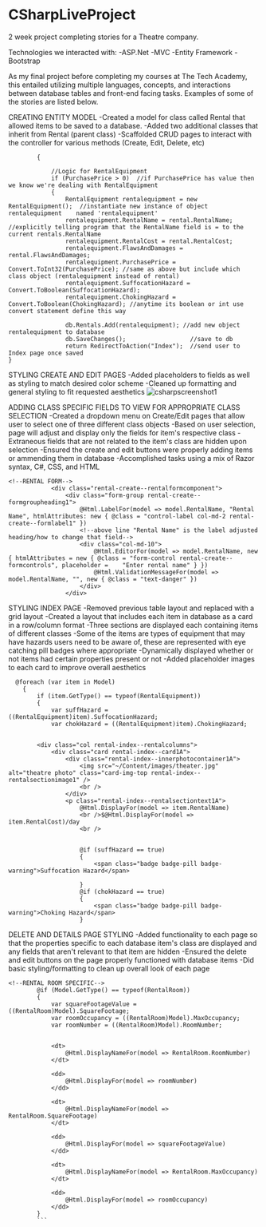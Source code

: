 # CSharpLiveProject
2 week project completing stories for a Theatre company.

Technologies we interacted with:
-ASP.Net
-MVC
-Entity Framework
-Bootstrap


As my final project before completing my courses at The Tech Academy, this entailed utilizing multiple languages, concepts, and interactions between database tables and front-end facing tasks. Examples of some of the stories are listed below.

CREATING ENTITY MODEL
-Created a model for class called Rental that allowed items to be saved to a database.
-Added two additional classes that inherit from Rental (parent class)
-Scaffolded CRUD pages to interact with the controller for various methods (Create, Edit, Delete, etc)

```public ActionResult Create([Bind(Include = "RentalId,RentalName,RentalCost,FlawsAndDamages")] Rental rental, int? PurchasePrice, bool SuffocationHazard, bool ChokingHazard, int RoomNumber, int MaxOccupancy, int SquareFootage)
        { 
           
            //Logic for RentalEquipment
            if (PurchasePrice > 0)  //if PurchasePrice has value then we know we're dealing with RentalEquipment
            {
                RentalEquipment rentalequipment = new RentalEquipment();  //instantiate new instance of object rentalequipment    named 'rentalequipment'
                rentalequipment.RentalName = rental.RentalName; //explicitly telling program that the RentalName field is = to the current rentals.RentalName
                rentalequipment.RentalCost = rental.RentalCost;
                rentalequipment.FlawsAndDamages = rental.FlawsAndDamages;
                rentalequipment.PurchasePrice = Convert.ToInt32(PurchasePrice); //same as above but include which class object (rentalequipment instead of rental)
                rentalequipment.SuffocationHazard = Convert.ToBoolean(SuffocationHazard);
                rentalequipment.ChokingHazard = Convert.ToBoolean(ChokingHazard); //anytime its boolean or int use convert statement define this way

                db.Rentals.Add(rentalequipment); //add new object rentalequipment to database
                db.SaveChanges();                  //save to db
                return RedirectToAction("Index");  //send user to Index page once saved
}

```
STYLING CREATE AND EDIT PAGES
-Added placeholders to fields as well as styling to match desired color scheme
-Cleaned up formatting and general styling to fit requested aesthetics
![csharpscreenshot1](https://user-images.githubusercontent.com/107223231/201410291-eb32e93e-8097-44eb-b76c-d4c2c796a385.jpg)


ADDING CLASS SPECIFIC FIELDS TO VIEW FOR APPROPRIATE CLASS SELECTION
-Created a dropdown menu on Create/Edit pages that allow user to select one of three different class objects
-Based on user selection, page will adjust and display only the fields for item's respective class 
-Extraneous fields that are not related to the item's class are hidden upon selection
-Ensured the create and edit buttons were properly adding items or ammending them in database
-Accomplished tasks using a mix of Razor syntax, C#, CSS, and HTML

```
<!--RENTAL FORM-->
            <div class="rental-create--rentalformcomponent">
                <div class="form-group rental-create--formgroupheading1">
                    @Html.LabelFor(model => model.RentalName, "Rental Name", htmlAttributes: new { @class = "control-label col-md-2 rental-create--formlabel1" })
                    <!--above line "Rental Name" is the label adjusted heading/how to change that field-->
                    <div class="col-md-10">
                        @Html.EditorFor(model => model.RentalName, new { htmlAttributes = new { @class = "form-control rental-create--formcontrols", placeholder =    "Enter rental name" } })
                        @Html.ValidationMessageFor(model => model.RentalName, "", new { @class = "text-danger" })
                    </div>
                </div>
```

STYLING INDEX PAGE
-Removed previous table layout and replaced with a grid layout
-Created a layout that includes each item in database as a card in a row/column format
-Three sections are displayed each containing items of different classes
-Some of the items are types of equipment that may have hazards users need to be aware of, these are represented with eye catching pill badges where appropriate
-Dynamically displayed whether or not items had certain properties present or not
-Added placeholder images to each card to improve overall aesthetics

```
  @foreach (var item in Model)
    {
        if (item.GetType() == typeof(RentalEquipment))
        {
            var suffHazard = ((RentalEquipment)item).SuffocationHazard;
            var chokHazard = ((RentalEquipment)item).ChokingHazard;

        
        <div class="col rental-index--rentalcolumns">
            <div class="card rental-index--card1A">
                <div class="rental-index--innerphotocontainer1A">
                    <img src="~/Content/images/theater.jpg" alt="theatre photo" class="card-img-top rental-index--rentalsectionimage1" />
                    <br />
                </div>
                <p class="rental-index--rentalsectiontext1A">
                    @Html.DisplayFor(model => item.RentalName)
                    <br />$@Html.DisplayFor(model => item.RentalCost)/day
                    <br />

                    
                    @if (suffHazard == true)
                    {
                        <span class="badge badge-pill badge-warning">Suffocation Hazard</span>

                    }
                    @if (chokHazard == true)
                    {
                        <span class="badge badge-pill badge-warning">Choking Hazard</span>
                    }
```
            
DELETE AND DETAILS PAGE STYLING
-Added functionality to each page so that the properties specific to each database item's class are displayed and any fields that aren't relevant to that item are hidden
-Ensured the delete and edit buttons on the page properly functioned with database items
-Did basic styling/formatting to clean up overall look of each page

```
<!--RENTAL ROOM SPECIFIC-->
        @if (Model.GetType() == typeof(RentalRoom))
        {
            var squareFootageValue = ((RentalRoom)Model).SquareFootage;
            var roomOccupancy = ((RentalRoom)Model).MaxOccupancy;
            var roomNumber = ((RentalRoom)Model).RoomNumber;
            
            
            <dt>
                @Html.DisplayNameFor(model => RentalRoom.RoomNumber)
            </dt>

            <dd>
                @Html.DisplayFor(model => roomNumber)
            </dd>

            <dt>
                @Html.DisplayNameFor(model => RentalRoom.SquareFootage)
            </dt>

            <dd>
                @Html.DisplayFor(model => squareFootageValue)
            </dd>

            <dt>
                @Html.DisplayNameFor(model => RentalRoom.MaxOccupancy)
            </dt>

            <dd>
                @Html.DisplayFor(model => roomOccupancy)
            </dd>
        }
        ```

